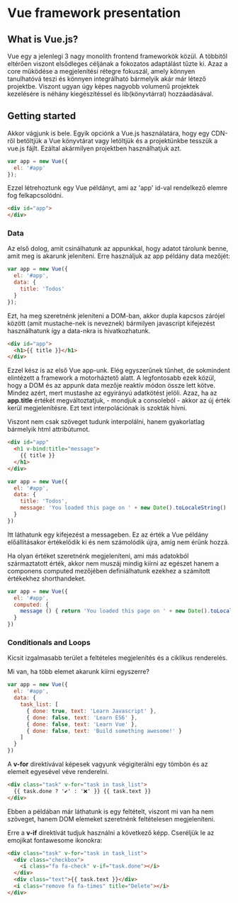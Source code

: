 # Vue framework presentation

## What is Vue.js?
Vue egy a jelenlegi 3 nagy monolith frontend frameworkök közül. A többitől eltérően viszont elsődleges céljának a fokozatos adaptálást tűzte ki. Azaz a core működése a megjelenítési rétegre fokuszál, amely könnyen tanulhatóvá teszi és könnyen integrálható bármelyik akár már létező projektbe. Viszont ugyan úgy képes nagyobb volumenű projektek kezelésére is néhány kiegészítéssel és lib(könyvtárral) hozzáadásával.

## Getting started
Akkor vágjunk is bele. Egyik opciónk a Vue.js használatára, hogy egy CDN-ről betöltjük a Vue könyvtárat vagy letöltjük és a projektünkbe tesszük a vue.js fájlt. Ezáltal akármilyen projektben használhatjuk azt.

``` javascript
var app = new Vue({
  el: '#app'
});
```

Ezzel létrehoztunk egy Vue példányt, ami az 'app' id-val rendelkező elemre fog felkapcsolódni.

``` html
<div id="app">
</div>
```

### Data

Az első dolog, amit csinálhatunk az appunkkal, hogy adatot tárolunk benne, amit meg is akarunk jeleníteni. Erre használjuk az app példány data mezőjét:

``` javascript
var app = new Vue({
  el: '#app',
  data: {
    title: 'Todos'
  }
});
```

Ezt, ha meg szeretnénk jeleníteni a DOM-ban, akkor dupla kapcsos zárójel között (amit mustache-nek is neveznek) bármilyen javascript kifejezést használhatunk így a data-nkra is hivatkozhatunk.

``` html
<div id="app">
  <h1>{{ title }}</h1>
</div>
```

Ezzel kész is az első Vue app-unk. Elég egyszerűnek tűnhet, de sokmindent elintézett a framework a motorháztető alatt. A legfontosabb ezek közül, hogy a DOM és az appunk data mezője reaktív módon össze lett kötve. Mindez azért, mert mustashe az egyirányú adatkötést jelöli. Azaz, ha az **app.title** értékét megváltoztatjuk, - mondjuk a consoleból - akkor az új érték kerül megjelenítésre. Ezt text interpolációnak is szokták hívni.

Viszont nem csak szöveget tudunk interpolálni, hanem gyakorlatlag bármelyik html attribútumot.

``` html
<div id="app"
  <h1 v-bind:title="message">
    {{ title }}
  </h1>
</div>
```
``` javascript
var app = new Vue({
  el: '#app',
  data: {
    title: 'Todos',
    message: 'You loaded this page on ' + new Date().toLocaleString()
  }
})
```

Itt láthatunk egy kifejezést a messageben. Ez az érték a Vue példány előállításakor értékelődik ki és nem számolódik újra, amíg nem érünk hozzá.

Ha olyan értéket szeretnénk megjeleníteni, ami más adatokból származtatott érték, akkor nem muszáj mindig kiírni az egészet hanem a componens computed mezőjében definiálhatunk ezekhez a számított értékekhez shorthandeket.

``` javascript
var app = new Vue({
  el: '#app',
  computed: {
    message () { return 'You loaded this page on ' + new Date().toLocaleString() }
  }
})
```

### Conditionals and Loops

Kicsit izgalmasabb terület a feltételes megjelenítés és a ciklikus renderelés.

Mi van, ha több elemet akarunk kiírni egyszerre?

``` javascript
var app = new Vue({
  el: '#app',
  data: {
    task_list: [
      { done: true, text: 'Learn Javascript' },
      { done: false, text: 'Learn ES6' },
      { done: false, text: 'Learn Vue' },
      { done: false, text: 'Build something awesome!' }
    ]
  }
})
```

A **v-for** direktívával képesek vagyunk végigiterálni egy tömbön és az elemeit egyesével véve renderelni.

``` html
<div class="task" v-for="task in task_list">
  {{ task.done ? '✔' : '❌' }} {{ task.text }}
</div>
```

Ebben a példában már láthatunk is egy feltételt, viszont mi van ha nem szöveget, hanem DOM elemeket szeretnénk feltételesen megjeleníteni.

Erre a **v-if** direktívát tudjuk használni a következő képp.
Cseréljük le az emojikat fontawesome ikonokra:

``` html
<div class="task" v-for="task in task_list">
  <div class="checkbox">
    <i class="fa fa-check" v-if="task.done"></i>
  </div>
  <div class="text">{{ task.text }}</div>
  <i class="remove fa fa-times" title="Delete"></i>
</div>
```

